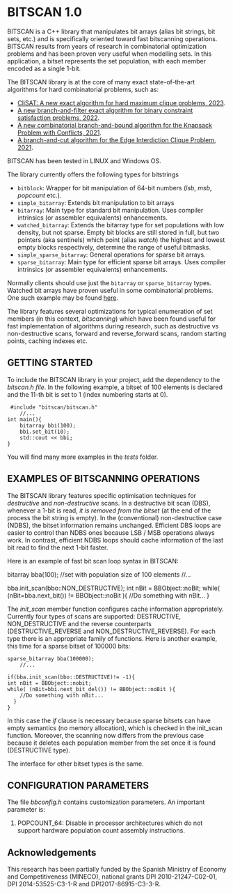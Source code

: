 BITSCAN 1.0
===================
BITSCAN is a C++ library that manipulates bit arrays (alias bit strings, bit sets, etc.) and is specifically oriented toward fast bitscanning operations. BITSCAN results from years of research in combinatorial optimization problems and has been proven very useful when modelling sets. In this application, a bitset represents the set population, with each member encoded as a single 1-bit.

The BITSCAN library is at the core of many exact state-of-the-art algorithms for hard combinatorial problems, such as:
- [CliSAT: A new exact algorithm for hard maximum clique problems, 2023](https://www.sciencedirect.com/science/article/pii/S0377221722008165).
- [A new branch-and-filter exact algorithm for binary constraint satisfaction problems, 2022](https://www.sciencedirect.com/science/article/pii/S0377221722008165).
- [A new combinatorial branch-and-bound algorithm for the Knapsack Problem with Conflicts, 2021](https://www.sciencedirect.com/science/article/pii/S0377221720306342).
- [A branch-and-cut algorithm for the Edge Interdiction Clique Problem, 2021](https://www.sciencedirect.com/science/article/pii/S0377221721000606).

BITSCAN has been tested in LINUX and Windows OS.  

The library currently offers the following types for bitstrings

- `bitblock`: Wrapper for bit manipulation of 64-bit numbers (*lsb*, *msb*, *popcount* etc.).
- `simple_bitarray`: Extends bit manipulation to bit arrays
- `bitarray`: Main type for standard bit manipulation. Uses compiler intrinsics (or assembler equivalents) enhancements.
- `watched_bitarray`: Extends the bitarray type for set populations with low density, but not sparse. Empty bit blocks are still stored in full, but two pointers (aka sentinels) which point (alias *watch*) the highest and lowest empty blocks respectively, determine the range of useful bitmasks.
- `simple_sparse_bitarray`: General operations for sparse bit arrays.
- `sparse_bitarray`: Main type for efficient sparse bit arrays.  Uses compiler intrinsics (or assembler equivalents) enhancements.

Normally clients should use just the `bitarray` or `sparse_bitarray` types. Watched bit arrays have proven useful in some combinatorial problems. One such example may be found [here](http://download.springer.com/static/pdf/797/chp%253A10.1007%252F978-3-319-09584-4_12.pdf?auth66=1411550130_ba322f209d8b171722fa67741d3f77e9&ext=.pdf "watched bit arrays"). 

The library features several optimizations for typical enumeration of set members (in this context, *bitscanning*) which have been found useful for fast implementation of algorithms during research, such as  destructive vs non-destructive scans, forward and reverse_forward scans, random starting points, caching indexes etc. 

GETTING STARTED
-------------------------------
To include the BITSCAN library in your project, add the dependency to the *bitscan.h file*. In the following example, a bitset of 100 elements is declared and the 11-th bit is set to 1 (index numbering starts at 0). 

     #include "bitscan/bitscan.h"
    	//...
	int main(){
   		bitarray bbi(100);
  		bbi.set_bit(10);
   		std::cout << bbi;
  	}
    
You will find many more examples in the *tests* folder.  

EXAMPLES OF BITSCANNING OPERATIONS
-------------------------------

The BITSCAN library features specific optimisation techniques for *destructive* and *non-destructive* scans. In a destructive bit scan (DBS), whenever a 1-bit is read, *it is removed from the bitset* (at the end of the process the bit string is empty). In the (conventional) non-destructive case (NDBS), the bitset information remains unchanged. 
Efficient DBS loops are easier to control than NDBS ones because LSB / MSB operations always work. In contrast, efficient NDBS loops should cache information of the last bit read to find the next 1-bit faster. 


Here is an example of fast bit scan loop syntax in BITSCAN:

bitarray bba(100);						//set with population size of 100 elements
//...

bba.init_scan(bbo::NON_DESTRUCTIVE);
int nBit = BBObject::noBit;
while( (nBit=bba.next_bit()) != BBObject::noBit ){
  //Do something with nBit...
}

The *init_scan* member function configures cache information appropriately. Currently four types of scans are supported: DESTRUCTIVE, NON\_DESTRUCTIVE and the reverse counterparts (DESTRUCTIVE\_REVERSE and NON\_DESTRUCTIVE\_REVERSE). For each type there is an appropriate family of functions. Here is another example, this time for a sparse bitset of 100000 bits:


    sparse_bitarray bba(100000);
    	//...

    if(bba.init_scan(bbo::DESTRUCTIVE)!= -1){
	int nBit = BBObject::nobit;
   	while( (nBit=bbi.next_bit_del()) != BBObject::noBit ){
		//Do something with nBit...
	  }
	}

In this case the *if* clause is necessary because sparse bitsets can have empty semantics (no memory allocation), which is checked in the init_scan function. Moreover, the scanning now differs from the previous case because it deletes each population member from the set once it is found (DESTRUCTIVE type).

The interface for other bitset types is the same.

CONFIGURATION PARAMETERS
-------------------------

The file *bbconfig.h* contains customization parameters. An important parameter is:

1. POPCOUNT_64: Disable in processor architectures which do not support hardware population count assembly instructions. 

Acknowledgements
-------------------------
This research has been partially funded by the Spanish Ministry of Economy and Competitiveness (MINECO), national grants DPI 2010-21247-C02-01, 
DPI 2014-53525-C3-1-R and  DPI2017-86915-C3-3-R.
